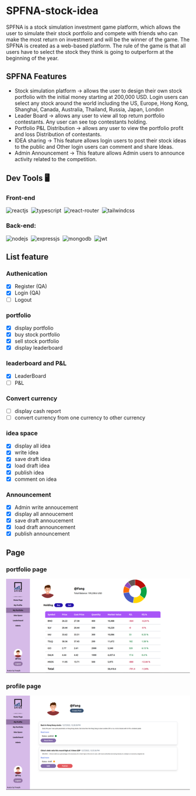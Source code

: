 # SPFNA-stock-idea

SPFNA is a stock simulation investment game platform, which allows the user to simulate their stock portfolio and compete with friends who can make the most return on investment and will be the winner of the game. The SPFNA is created as a web-based platform. The rule of the game is that all users have to select the stock they think is going to outperform at the beginning of the year.


## SPFNA Features

- Stock simulation platform -> allows the user to design their own stock portfolio with the initial money starting at 200,000 USD. Login users can  select any 
stock around the world including the US, Europe, Hong Kong, Shanghai, Canada, Australia, Thailand, Russia, Japan, London
- Leader Board -> allows any user to view all top return portfolio contestants. Any user can see top contestants holding.
- Portfolio P&L Distribution -> allows any user to view the portfolio profit and loss Distribution of contestants.
- IDEA sharing -> This feature allows login users to post their stock ideas to the public and Other login users can comment and share  Ideas.
- Admin Announcement -> This feature allows Admin users to announce activity related to the competition.

## Dev Tools 🖥️ 
### Front-end
![reactjs](https://img.shields.io/badge/React-20232A?style=for-the-badge&logo=react&logoColor=61DAFB)&nbsp;
![typescript](https://shields.io/badge/TypeScript-3178C6?style=for-the-badge&logo=TypeScript&logoColor=FFF)&nbsp;
![react-router](https://img.shields.io/badge/React_Router-CA4245?style=for-the-badge&logo=react-router&logoColor=white)&nbsp;
![tailwindcss](https://img.shields.io/badge/Tailwind_CSS-38B2AC?style=for-the-badge&logo=tailwind-css&logoColor=white)&nbsp;
### Back-end: 
![nodejs](https://img.shields.io/badge/Node.js-43853D?style=for-the-badge&logo=node.js&logoColor=white)&nbsp;
![expressjs](https://img.shields.io/badge/Express.js-000000?style=for-the-badge&logo=express&logoColor=white)&nbsp;
![mongodb](https://img.shields.io/badge/MongoDB-4EA94B?style=for-the-badge&logo=mongodb&logoColor=white)&nbsp;
![jwt](	https://img.shields.io/badge/JWT-000000?style=for-the-badge&logo=JSON%20web%20tokens&logoColor=white)&nbsp;


## List feature 

### Authenication
- [x] Register (QA)
- [x] Login (QA)
- [ ] Logout
### portfolio
- [x] display portfolio
- [x] buy stock portfolio
- [x] sell stock portfolio
- [x] display leaderboard
### leaderboard and P&L
- [x] LeaderBoard
- [ ] P&L

### Convert currency
- [ ] display cash report
- [ ] convert currency from one currency to other currency

### idea space
- [x] display all idea
- [x] write idea
- [x] save draft idea
- [x] load draft idea
- [x] publish idea
- [x] comment on idea

### Announcement
- [x] Admin write annoucement
- [x] display all annoucement
- [x] save draft annoucement 
- [x] load draft announcement
- [x] publish announcement

## Page

### portfolio page
![](doc/portfolio.png)

### profile page
![](doc/profile.png)

